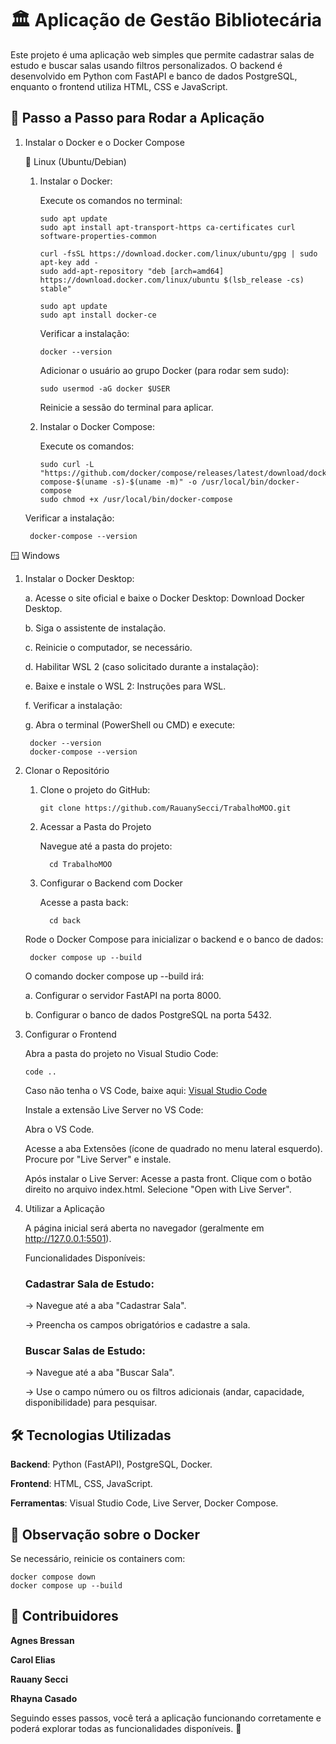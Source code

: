 # 🏛️ Aplicação de Gestão Bibliotecária

Este projeto é uma aplicação web simples que permite cadastrar salas de estudo e buscar salas usando filtros personalizados. O backend é desenvolvido em Python com FastAPI e banco de dados PostgreSQL, enquanto o frontend utiliza HTML, CSS e JavaScript.

## 🚀 Passo a Passo para Rodar a Aplicação


1.  Instalar o Docker e o Docker Compose

    🐧 Linux (Ubuntu/Debian)
    
    1. Instalar o Docker:

        Execute os comandos no terminal:

        ```console
        sudo apt update
        sudo apt install apt-transport-https ca-certificates curl software-properties-common

        curl -fsSL https://download.docker.com/linux/ubuntu/gpg | sudo apt-key add -
        sudo add-apt-repository "deb [arch=amd64] https://download.docker.com/linux/ubuntu $(lsb_release -cs) stable"

        sudo apt update
        sudo apt install docker-ce
        ```

        Verificar a instalação:

       ```console
       docker --version
       ```

        Adicionar o usuário ao grupo Docker (para rodar sem sudo):
        ```console
        sudo usermod -aG docker $USER
        ```

        Reinicie a sessão do terminal para aplicar.

    2. Instalar o Docker Compose:

        Execute os comandos:
        ```console
        sudo curl -L "https://github.com/docker/compose/releases/latest/download/docker-compose-$(uname -s)-$(uname -m)" -o /usr/local/bin/docker-compose
        sudo chmod +x /usr/local/bin/docker-compose
        ```

     Verificar a instalação:

         docker-compose --version

 🪟 Windows

 1. Instalar o Docker Desktop:

     a. Acesse o site oficial e baixe o Docker Desktop: Download Docker Desktop.
     
     b. Siga o assistente de instalação.
     
     c. Reinicie o computador, se necessário.

     d. Habilitar WSL 2 (caso solicitado durante a instalação):
     
     e. Baixe e instale o WSL 2: Instruções para WSL.

     f. Verificar a instalação:

     g. Abra o terminal (PowerShell ou CMD) e execute:

         docker --version
         docker-compose --version

1. Clonar o Repositório

   1. Clone o projeto do GitHub:
        ```console
        git clone https://github.com/RauanySecci/TrabalhoMOO.git
        ```

   2. Acessar a Pasta do Projeto

        Navegue até a pasta do projeto:

            cd TrabalhoMOO

   3. Configurar o Backend com Docker

       Acesse a pasta back:

            cd back

    Rode o Docker Compose para inicializar o backend e o banco de dados:

        docker compose up --build

    O comando docker compose up --build irá:
    
    a. Configurar o servidor FastAPI na porta 8000.
    
    b. Configurar o banco de dados PostgreSQL na porta 5432.

2. Configurar o Frontend

    Abra a pasta do projeto no Visual Studio Code:

    ```console
    code ..
    ```

    Caso não tenha o VS Code, baixe aqui: [Visual Studio Code](https://code.visualstudio.com/)

    Instale a extensão Live Server no VS Code:
    
    Abra o VS Code.
    
    Acesse a aba Extensões (ícone de quadrado no menu lateral esquerdo).
        Procure por "Live Server" e instale.

    Após instalar o Live Server:
        Acesse a pasta front.
        Clique com o botão direito no arquivo index.html.
        Selecione "Open with Live Server".

3. Utilizar a Aplicação
    
    A página inicial será aberta no navegador (geralmente em http://127.0.0.1:5501).

    Funcionalidades Disponíveis:

    ### Cadastrar Sala de Estudo:
    -> Navegue até a aba "Cadastrar Sala".
    
    -> Preencha os campos obrigatórios e cadastre a sala.

    ### Buscar Salas de Estudo:
    -> Navegue até a aba "Buscar Sala".
    
    -> Use o campo número ou os filtros adicionais (andar, capacidade, disponibilidade) para pesquisar.


## 🛠️ Tecnologias Utilizadas

**Backend**: Python (FastAPI), PostgreSQL, Docker.

**Frontend**: HTML, CSS, JavaScript.

**Ferramentas**: Visual Studio Code, Live Server, Docker Compose.


## 🐳 Observação sobre o Docker

Se necessário, reinicie os containers com:

    docker compose down
    docker compose up --build


## 🤝 Contribuidores

**Agnes Bressan**

**Carol Elias**

**Rauany Secci**

**Rhayna Casado**


Seguindo esses passos, você terá a aplicação funcionando corretamente e poderá explorar todas as funcionalidades disponíveis. 🚀